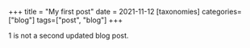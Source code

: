 +++
title = "My first post"
date = 2021-11-12
[taxonomies]
categories=["blog"]
tags=["post", "blog"]
+++

1 is not a second updated blog post.
